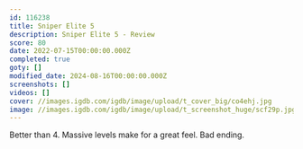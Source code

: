 ```yaml
---
id: 116238
title: Sniper Elite 5
description: Sniper Elite 5 - Review
score: 80
date: 2022-07-15T00:00:00.000Z
completed: true
goty: []
modified_date: 2024-08-16T00:00:00.000Z
screenshots: []
videos: []
cover: //images.igdb.com/igdb/image/upload/t_cover_big/co4ehj.jpg
image: //images.igdb.com/igdb/image/upload/t_screenshot_huge/scf29p.jpg
---
```

Better than 4. Massive levels make for a great feel. Bad ending.